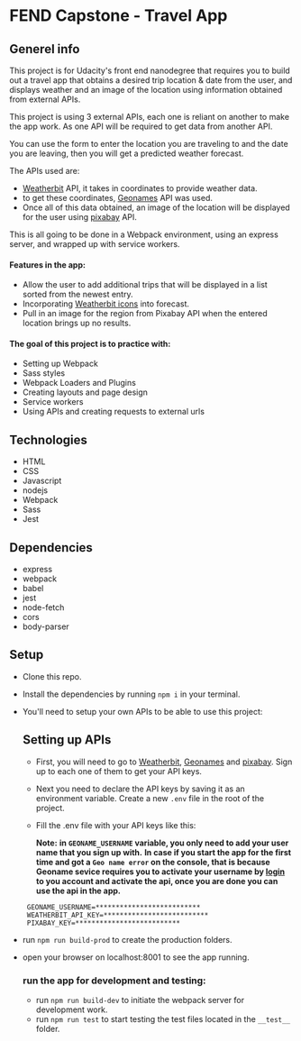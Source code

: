 # FEND Capstone - Travel App

## Generel info

This project is for Udacity's front end nanodegree that requires you to build out a travel app that obtains a desired trip location & date from the user, and displays weather and an image of the location using information obtained from external APIs.

This project is using 3 external APIs, each one is reliant on another to make the app work. As one API will be required to get data from another API.

You can use the form to enter the location you are traveling to and the date you are leaving, then you will get a predicted weather forecast.

The APIs used are:

- [Weatherbit](https://www.weatherbit.io/api) API, it takes in coordinates to provide weather data.
- to get these coordinates, [Geonames](http://www.geonames.org/export/web-services.html) API was used.
- Once all of this data obtained, an image of the location will be displayed for the user using [pixabay](https://pixabay.com/api/docs/) API.

This is all going to be done in a Webpack environment, using an express server, and wrapped up with service workers.

#### Features in the app:

- Allow the user to add additional trips that will be displayed in a list sorted from the newest entry.
- Incorporating [Weatherbit icons](https://www.weatherbit.io/api/codes) into forecast.
- Pull in an image for the region from Pixabay API when the entered location brings up no results.

#### The goal of this project is to practice with:

- Setting up Webpack
- Sass styles
- Webpack Loaders and Plugins
- Creating layouts and page design
- Service workers
- Using APIs and creating requests to external urls

## Technologies

- HTML
- CSS
- Javascript
- nodejs
- Webpack
- Sass
- Jest

## Dependencies

- express
- webpack
- babel
- jest
- node-fetch
- cors
- body-parser

## Setup

- Clone this repo.
- Install the dependencies by running `npm i` in your terminal.
- You'll need to setup your own APIs to be able to use this project:

  ## Setting up APIs

  - First, you will need to go to [Weatherbit](https://www.weatherbit.io/api), [Geonames](http://www.geonames.org/export/web-services.html) and [pixabay](https://pixabay.com/api/docs/). Sign up to each one of them to get your API keys.
  - Next you need to declare the API keys by saving it as an environment variable. Create a new `.env` file in the root of the project.
  - Fill the .env file with your API keys like this:

    **Note:**
    **in `GEONAME_USERNAME` variable, you only need to add your user name that you sign up with.**
    **In case if you start the app for the first time and got a `Geo name error` on the console, that is because Geoname sevice requires you to activate your username by [login](https://www.geonames.org/login) to you account and activate the api, once you are done you can use the api in the app.**

  ```
   GEONAME_USERNAME=**************************
   WEATHERBIT_API_KEY=**************************
   PIXABAY_KEY=**************************
  ```

- run `npm run build-prod` to create the production folders.
- open your browser on localhost:8001 to see the app running.

  ### run the app for development and testing:

  - run `npm run build-dev` to initiate the webpack server for development work.
  - run `npm run test` to start testing the test files located in the `__test__` folder.

